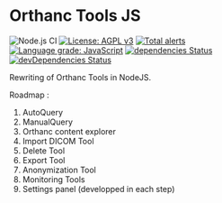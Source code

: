# Orthanc Tools JS

![Node.js CI](https://github.com/salimkanoun/Orthanc-Tools-JS/workflows/Node.js%20CI/badge.svg)
[![License: AGPL v3](https://img.shields.io/badge/License-AGPL%20v3-blue.svg)](https://www.gnu.org/licenses/agpl-3.0)
[![Total alerts](https://img.shields.io/lgtm/alerts/g/salimkanoun/Orthanc-Tools-JS.svg?logo=lgtm&logoWidth=18)](https://lgtm.com/projects/g/salimkanoun/Orthanc-Tools-JS/alerts/)
[![Language grade: JavaScript](https://img.shields.io/lgtm/grade/javascript/g/salimkanoun/Orthanc-Tools-JS.svg?logo=lgtm&logoWidth=18)](https://lgtm.com/projects/g/salimkanoun/Orthanc-Tools-JS/context:javascript)
[![dependencies Status](https://david-dm.org/salimkanoun/Orthanc-Tools-JS/status.svg?path=BackEnd)](https://david-dm.org/salimkanoun/Orthanc-Tools-JS?path=BackEnd)
[![devDependencies Status](https://david-dm.org/salimkanoun/Orthanc-Tools-JS/dev-status.svg?path=BackEnd)](https://david-dm.org/salimkanoun/Orthanc-Tools-JS?path=BackEnd&type=dev)


Rewriting of Orthanc Tools in NodeJS.

Roadmap : 

1) AutoQuery
2) ManualQuery
3) Orthanc content explorer
4) Import DICOM Tool
5) Delete Tool
6) Export Tool
7) Anonymization Tool
8) Monitoring Tools
9) Settings panel (developped in each step)
